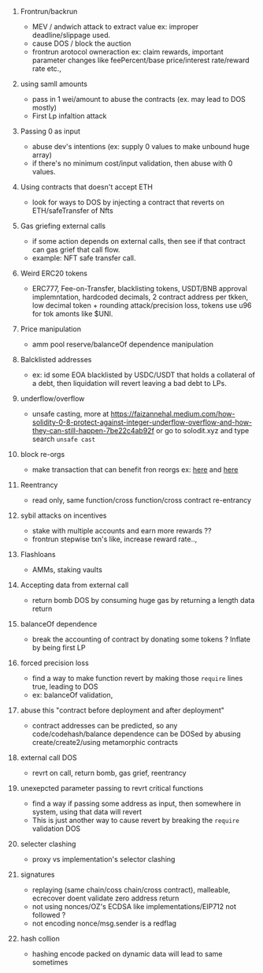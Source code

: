 1. Frontrun/backrun
    - MEV / andwich attack to extract value ex: improper deadline/slippage used.
    - cause DOS / block the auction
    - frontrun arotocol owneraction ex: claim rewards, important parameter changes like feePercent/base price/interest rate/reward rate etc.,

2. using samll amounts
    - pass in 1 wei/amount to abuse the contracts (ex. may lead to DOS mostly)
    - First Lp infaltion attack

3. Passing 0 as input
    - abuse dev's intentions (ex: supply 0 values to make unbound huge array)
    - if there's no minimum cost/input validation, then abuse with 0 values.

4. Using contracts that doesn't accept ETH
    - look for ways to DOS by injecting a contract that reverts on ETH/safeTransfer of Nfts

5. Gas griefing external calls
    - if  some action depends on external calls, then see if that contract can gas grief that call flow.
    - example: NFT safe transfer call. 

6. Weird ERC20 tokens
    - ERC777, Fee-on-Transfer, blacklisting tokens, USDT/BNB approval implemntation, hardcoded decimals, 2 contract address per tkken, low decimal token + rounding attack/precision loss, tokens  use u96 for tok amonts like $UNI.

7. Price manipulation
    - amm pool reserve/balanceOf dependence manipulation

8. Balcklisted addresses
    - ex: id some EOA blacklisted by USDC/USDT that holds a collateral of a debt, then liquidation will revert leaving a bad debt to LPs.

9. underflow/overflow
    - unsafe casting, more at <https://faizannehal.medium.com/how-solidity-0-8-protect-against-integer-underflow-overflow-and-how-they-can-still-happen-7be22c4ab92f> or go to solodit.xyz and type search `unsafe cast`

10. block re-orgs
    - make transaction that can benefit fron reorgs ex: [here](https://solodit.xyz/issues/m-01-questfactory-is-suspicious-of-the-reorg-attack-code4rena-rabbithole-rabbithole-quest-protocol-contest-git) and [here](https://solodit.xyz/issues/m-01-identifying-publications-using-its-id-makes-the-protocol-vulnerable-to-blockchain-re-orgs-code4rena-lens-protocol-lens-protocol-git)

11. Reentrancy
    - read only, same function/cross function/cross contract re-entrancy

12. sybil attacks on incentives
    - stake with multiple accounts and earn more rewards ??
    - frontrun stepwise txn's like, increase reward rate..,

13. Flashloans
    - AMMs, staking vaults

14. Accepting data from external call
    - return bomb DOS by consuming huge gas by returning a length data return

15. balanceOf dependence
    - break the accounting of contract by donating some tokens ? Inflate by being first LP

16. forced precision loss
    - find a way to make function revert by making those `require` lines true, leading to DOS
    - ex: balanceOf validation, 

17. abuse this "contract before deployment and after deployment"
    - contract addresses can be predicted, so any code/codehash/balance dependence can be DOSed by abusing create/create2/using metamorphic contracts

18. external call DOS
    - revrt on call, return bomb, gas grief, reentrancy

19. unexepcted parameter passing to revrt critical functions
    - find a way if passing some address as input, then somewhere in system, using that data will revert
    - This is just another way to cause revert by breaking the `require` validation DOS

20. selecter clashing
    - proxy vs implementation's selector clashing

21. signatures
    - replaying (same chain/coss chain/cross contract), malleable, ecrecover doent validate zero address return
    - not using nonces/OZ's ECDSA like implementations/EIP712 not followed ?
    - not encoding nonce/msg.sender is a redflag

22. hash collion
    - hashing encode packed on dynamic data will lead to same  sometimes
